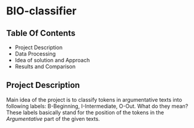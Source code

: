 # BIO-classifier

## Table Of Contents
* Project Description
* Data Processing
* Idea of solution and Approach
* Results and Comparison

## Project Description
Main idea of the project is to classify tokens in argumentative texts into following labels: B-Beginning, I-Intermediate, O-Out. What do they mean? These labels basically stand for the position of the tokens in the *Argumentative* part of the given texts. 
